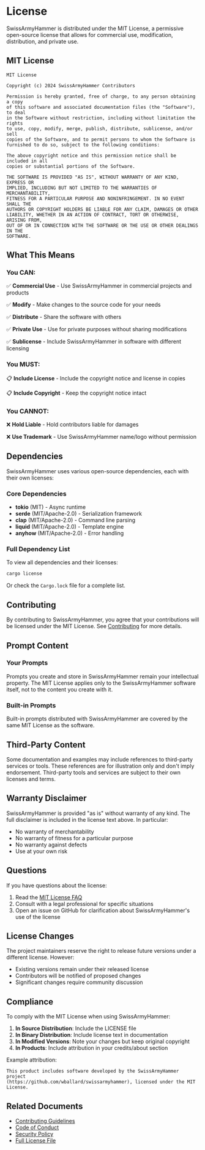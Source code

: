 # License

SwissArmyHammer is distributed under the MIT License, a permissive open-source license that allows for commercial use, modification, distribution, and private use.

## MIT License

```
MIT License

Copyright (c) 2024 SwissArmyHammer Contributors

Permission is hereby granted, free of charge, to any person obtaining a copy
of this software and associated documentation files (the "Software"), to deal
in the Software without restriction, including without limitation the rights
to use, copy, modify, merge, publish, distribute, sublicense, and/or sell
copies of the Software, and to permit persons to whom the Software is
furnished to do so, subject to the following conditions:

The above copyright notice and this permission notice shall be included in all
copies or substantial portions of the Software.

THE SOFTWARE IS PROVIDED "AS IS", WITHOUT WARRANTY OF ANY KIND, EXPRESS OR
IMPLIED, INCLUDING BUT NOT LIMITED TO THE WARRANTIES OF MERCHANTABILITY,
FITNESS FOR A PARTICULAR PURPOSE AND NONINFRINGEMENT. IN NO EVENT SHALL THE
AUTHORS OR COPYRIGHT HOLDERS BE LIABLE FOR ANY CLAIM, DAMAGES OR OTHER
LIABILITY, WHETHER IN AN ACTION OF CONTRACT, TORT OR OTHERWISE, ARISING FROM,
OUT OF OR IN CONNECTION WITH THE SOFTWARE OR THE USE OR OTHER DEALINGS IN THE
SOFTWARE.
```

## What This Means

### You CAN:

✅ **Commercial Use** - Use SwissArmyHammer in commercial projects and products

✅ **Modify** - Make changes to the source code for your needs

✅ **Distribute** - Share the software with others

✅ **Private Use** - Use for private purposes without sharing modifications

✅ **Sublicense** - Include SwissArmyHammer in software with different licensing

### You MUST:

📋 **Include License** - Include the copyright notice and license in copies

📋 **Include Copyright** - Keep the copyright notice intact

### You CANNOT:

❌ **Hold Liable** - Hold contributors liable for damages

❌ **Use Trademark** - Use SwissArmyHammer name/logo without permission

## Dependencies

SwissArmyHammer uses various open-source dependencies, each with their own licenses:

### Core Dependencies

- **tokio** (MIT) - Async runtime
- **serde** (MIT/Apache-2.0) - Serialization framework
- **clap** (MIT/Apache-2.0) - Command line parsing
- **liquid** (MIT/Apache-2.0) - Template engine
- **anyhow** (MIT/Apache-2.0) - Error handling

### Full Dependency List

To view all dependencies and their licenses:

```bash
cargo license
```

Or check the `Cargo.lock` file for a complete list.

## Contributing

By contributing to SwissArmyHammer, you agree that your contributions will be licensed under the MIT License. See [Contributing](./contributing.md) for more details.

## Prompt Content

### Your Prompts

Prompts you create and store in SwissArmyHammer remain your intellectual property. The MIT License applies only to the SwissArmyHammer software itself, not to the content you create with it.

### Built-in Prompts

Built-in prompts distributed with SwissArmyHammer are covered by the same MIT License as the software.

## Third-Party Content

Some documentation and examples may include references to third-party services or tools. These references are for illustration only and don't imply endorsement. Third-party tools and services are subject to their own licenses and terms.

## Warranty Disclaimer

SwissArmyHammer is provided "as is" without warranty of any kind. The full disclaimer is included in the license text above. In particular:

- No warranty of merchantability
- No warranty of fitness for a particular purpose
- No warranty against defects
- Use at your own risk

## Questions

If you have questions about the license:

1. Read the [MIT License FAQ](https://opensource.org/licenses/MIT)
2. Consult with a legal professional for specific situations
3. Open an issue on GitHub for clarification about SwissArmyHammer's use of the license

## License Changes

The project maintainers reserve the right to release future versions under a different license. However:

- Existing versions remain under their released license
- Contributors will be notified of proposed changes
- Significant changes require community discussion

## Compliance

To comply with the MIT License when using SwissArmyHammer:

1. **In Source Distribution**: Include the LICENSE file
2. **In Binary Distribution**: Include license text in documentation
3. **In Modified Versions**: Note your changes but keep original copyright
4. **In Products**: Include attribution in your credits/about section

Example attribution:

```
This product includes software developed by the SwissArmyHammer project
(https://github.com/wballard/swissarmyhammer), licensed under the MIT License.
```

## Related Documents

- [Contributing Guidelines](./contributing.md)
- [Code of Conduct](https://www.rust-lang.org/policies/code-of-conduct)
- [Security Policy](./security.md)
- [Full License File](https://github.com/wballard/swissarmyhammer/blob/main/LICENSE)